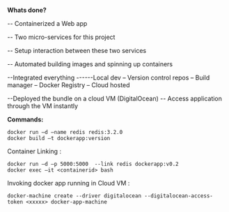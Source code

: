 __Whats done?__

-- Containerized a Web app

-- Two micro-services for this project

-- Setup interaction between these two services

-- Automated building images and spinning up containers




--Integrated everything
------Local dev – Version control repos – Build manager – Docker Registry – Cloud hosted 

--Deployed the bundle on a cloud VM (DigitalOcean)
-- Access application through the VM instantly

__Commands:__

```
docker run –d –name redis redis:3.2.0
docker build –t dockerapp:version
```

Container Linking :
```
docker run –d –p 5000:5000  --link redis dockerapp:v0.2
docker exec –it <containerid> bash
```

Invoking docker app running in Cloud VM :
```
docker-machine create --driver digitalocean --digitalocean-access-token <xxxxx> docker-app-machine
```
